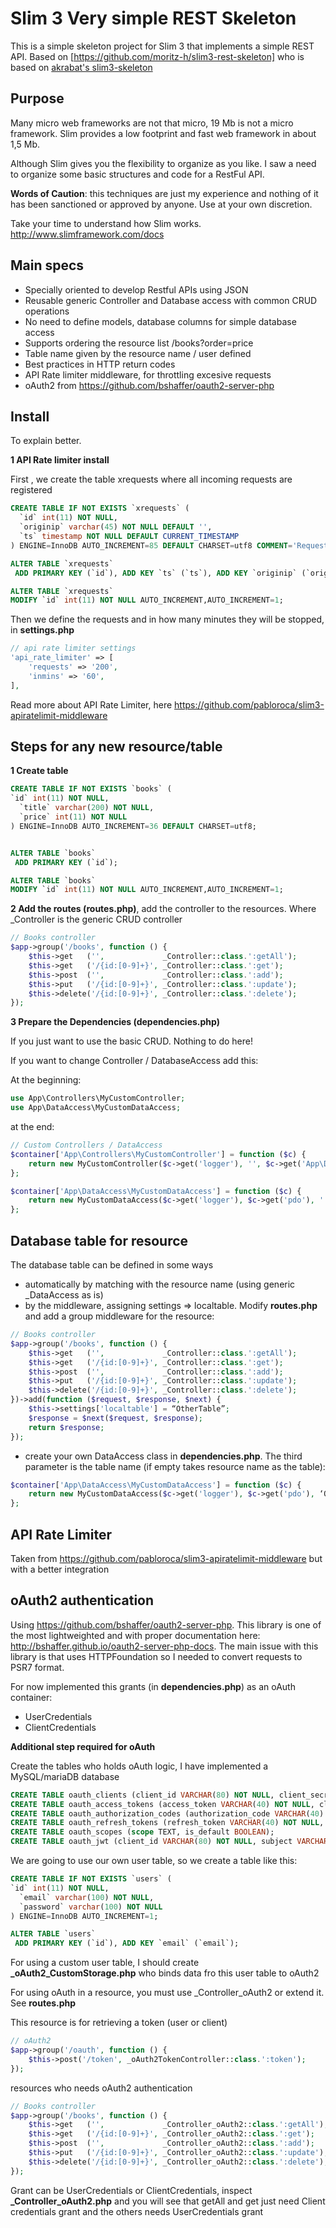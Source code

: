 # Slim 3 Very simple REST Skeleton

This is a simple skeleton project for Slim 3 that implements a simple REST API.
Based on [https://github.com/moritz-h/slim3-rest-skeleton] who is based on [akrabat's slim3-skeleton](https://github.com/akrabat/slim3-skeleton)

## Purpose

Many micro web frameworks are not that micro, 19 Mb is not a micro framework. Slim provides a low footprint and fast web framework in about 1,5 Mb.

Although Slim gives you the flexibility to organize as you like. I saw a need to organize some basic structures and code for a RestFul API.

**Words of Caution**: this techniques are just my experience and nothing of it has been sanctioned or approved by anyone. Use at your own discretion. 

Take your time to understand how Slim works. http://www.slimframework.com/docs

## Main specs

- Specially oriented to develop Restful APIs using JSON
- Reusable generic Controller and Database access with common CRUD operations
- No need to define models, database columns for simple database access
- Supports ordering the resource list /books?order=price
- Table name given by the resource name / user defined
- Best practices in HTTP return codes
- API Rate limiter middleware, for throttling excesive requests
- oAuth2 from https://github.com/bshaffer/oauth2-server-php

## Install

To explain better.

**1 API Rate limiter install**

First , we create the table xrequests where all incoming requests are registered

```sql
CREATE TABLE IF NOT EXISTS `xrequests` (
  `id` int(11) NOT NULL,
  `originip` varchar(45) NOT NULL DEFAULT '',
  `ts` timestamp NOT NULL DEFAULT CURRENT_TIMESTAMP
) ENGINE=InnoDB AUTO_INCREMENT=85 DEFAULT CHARSET=utf8 COMMENT='Requests from remote IPs';

ALTER TABLE `xrequests`
 ADD PRIMARY KEY (`id`), ADD KEY `ts` (`ts`), ADD KEY `originip` (`originip`);

ALTER TABLE `xrequests`
MODIFY `id` int(11) NOT NULL AUTO_INCREMENT,AUTO_INCREMENT=1;
```
Then we define the requests and in how many minutes they will be stopped, in **settings.php**

```php
// api rate limiter settings
'api_rate_limiter' => [
    'requests' => '200',
    'inmins' => '60',
],
```
Read more about API Rate Limiter, here https://github.com/pabloroca/slim3-apiratelimit-middleware

## Steps for any new resource/table

**1 Create table**

```sql
CREATE TABLE IF NOT EXISTS `books` (
`id` int(11) NOT NULL,
  `title` varchar(200) NOT NULL,
  `price` int(11) NOT NULL
) ENGINE=InnoDB AUTO_INCREMENT=36 DEFAULT CHARSET=utf8;


ALTER TABLE `books`
 ADD PRIMARY KEY (`id`);

ALTER TABLE `books`
MODIFY `id` int(11) NOT NULL AUTO_INCREMENT,AUTO_INCREMENT=1;
```

**2 Add the routes (routes.php)**, add the controller to the resources. Where _Controller is the generic CRUD controller

```php
// Books controller
$app->group('/books', function () {
    $this->get   ('',             _Controller::class.':getAll');
    $this->get   ('/{id:[0-9]+}', _Controller::class.':get');
    $this->post  ('',             _Controller::class.':add');
    $this->put   ('/{id:[0-9]+}', _Controller::class.':update');
    $this->delete('/{id:[0-9]+}', _Controller::class.':delete');
});
```

**3 Prepare the Dependencies (dependencies.php)**

If you just want to use the basic CRUD. Nothing to do here! 

If you want to change Controller / DatabaseAccess add this:

At the beginning:

```php
use App\Controllers\MyCustomController;
use App\DataAccess\MyCustomDataAccess;
```

at the end:

```php
// Custom Controllers / DataAccess
$container['App\Controllers\MyCustomController'] = function ($c) {
    return new MyCustomController($c->get('logger'), '', $c->get('App\DataAccess\MyCustomDataAccess'));
};

$container['App\DataAccess\MyCustomDataAccess'] = function ($c) {
    return new MyCustomDataAccess($c->get('logger'), $c->get('pdo'), '');
};
```

## Database table for resource

The database table can be defined in some ways

- automatically by matching with the resource name (using generic _DataAccess as is)
- by the middleware, assigning settings => localtable. Modify **routes.php** and add a group middleware for the resource:

```php
// Books controller
$app->group('/books', function () {
    $this->get   ('',             _Controller::class.':getAll');
    $this->get   ('/{id:[0-9]+}', _Controller::class.':get');
    $this->post  ('',             _Controller::class.':add');
    $this->put   ('/{id:[0-9]+}', _Controller::class.':update');
    $this->delete('/{id:[0-9]+}', _Controller::class.':delete');
})->add(function ($request, $response, $next) {
    $this->settings['localtable'] = “OtherTable”;
    $response = $next($request, $response);
    return $response;
});
```
- create your own DataAccess class in **dependencies.php**. The third parameter is the table name (if empty takes resource name as the table):

```php
$container['App\DataAccess\MyCustomDataAccess'] = function ($c) {
    return new MyCustomDataAccess($c->get('logger'), $c->get('pdo'), ‘OtherTable’);
};
```

## API Rate Limiter

Taken from https://github.com/pabloroca/slim3-apiratelimit-middleware but with a better integration

## oAuth2 authentication

Using https://github.com/bshaffer/oauth2-server-php. This library is one of the most lightweighted and with proper documentation here: http://bshaffer.github.io/oauth2-server-php-docs. The main issue with this library is that uses HTTPFoundation so I needed to convert requests to PSR7 format.

For now implemented this grants (in **dependencies.php**) as an oAuth container:

* UserCredentials
* ClientCredentials

**Additional step required for oAuth**

Create the tables who holds oAuth logic, I have implemented a MySQL/mariaDB database

```SQL
CREATE TABLE oauth_clients (client_id VARCHAR(80) NOT NULL, client_secret VARCHAR(80), redirect_uri VARCHAR(2000) NOT NULL, grant_types VARCHAR(80), scope VARCHAR(100), user_id VARCHAR(80), CONSTRAINT clients_client_id_pk PRIMARY KEY (client_id));
CREATE TABLE oauth_access_tokens (access_token VARCHAR(40) NOT NULL, client_id VARCHAR(80) NOT NULL, user_id VARCHAR(255), expires TIMESTAMP NOT NULL, scope VARCHAR(2000), CONSTRAINT access_token_pk PRIMARY KEY (access_token));
CREATE TABLE oauth_authorization_codes (authorization_code VARCHAR(40) NOT NULL, client_id VARCHAR(80) NOT NULL, user_id VARCHAR(255), redirect_uri VARCHAR(2000), expires TIMESTAMP NOT NULL, scope VARCHAR(2000), CONSTRAINT auth_code_pk PRIMARY KEY (authorization_code));
CREATE TABLE oauth_refresh_tokens (refresh_token VARCHAR(40) NOT NULL, client_id VARCHAR(80) NOT NULL, user_id VARCHAR(255), expires TIMESTAMP NOT NULL, scope VARCHAR(2000), CONSTRAINT refresh_token_pk PRIMARY KEY (refresh_token));
CREATE TABLE oauth_scopes (scope TEXT, is_default BOOLEAN);
CREATE TABLE oauth_jwt (client_id VARCHAR(80) NOT NULL, subject VARCHAR(80), public_key VARCHAR(2000), CONSTRAINT jwt_client_id_pk PRIMARY KEY (client_id));
```
We are going to use our own user table, so we create a table like this:

```SQL
CREATE TABLE IF NOT EXISTS `users` (
`id` int(11) NOT NULL,
  `email` varchar(100) NOT NULL,
  `password` varchar(100) NOT NULL
) ENGINE=InnoDB AUTO_INCREMENT=1;

ALTER TABLE `users`
 ADD PRIMARY KEY (`id`), ADD KEY `email` (`email`);
```
For using a custom user table, I should create **_oAuth2_CustomStorage.php** who binds data fro this user table to oAuth2

For using oAuth in a resource, you must use _Controller_oAuth2 or extend it. See **routes.php**

This resource is for retrieving a token (user or client)
```php
// oAuth2
$app->group('/oauth', function () {
    $this->post('/token', _oAuth2TokenController::class.':token');
});
```

resources who needs oAuth2 authentication
```php
// Books controller
$app->group('/books', function () {
    $this->get   ('',             _Controller_oAuth2::class.':getAll');
    $this->get   ('/{id:[0-9]+}', _Controller_oAuth2::class.':get');
    $this->post  ('',             _Controller_oAuth2::class.':add');
    $this->put   ('/{id:[0-9]+}', _Controller_oAuth2::class.':update');
    $this->delete('/{id:[0-9]+}', _Controller_oAuth2::class.':delete');
});
```

Grant can be UserCredentials or ClientCredentials, inspect **_Controller_oAuth2.php** and you will see that getAll and get just need Client credentials grant and the others needs UserCredentials grant

